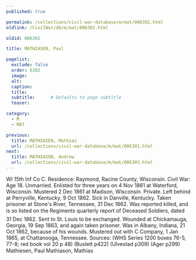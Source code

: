 ```yaml
---
published: true

permalink: /collections/civil-war-database/m/mat/006302.html
oldlink: /CivilWar/db/m/mat/006302.html

oldid: 006302

title: MATHIASEN, Paul

pagelist:
  exclude: false
  order: 6302
  image: 
  alt:
  caption:
  title:
  subtitle:      # Defaults to page subtitle
  teaser:

category: 
  - M 
  - MAT

previous:
  title: MATHIASEN, Mathias
  url: /collections/civil-war-database/m/mat/006301.html  
next:
  title: MATHIASON, Andrew
  url: /collections/civil-war-database/m/mat/006303.html   
---
```

WI 15th Inf Co C. Residence: Raymond, Racine County, Wisconsin. Civil War: Age 18. Unmarried. Enlisted for three years on 4 Nov 1861 at Waterford, Wisconsin. Mustered 2 Dec 1861 at Madison, Wisconsin. Private. Left behind at Perryville, Kentucky, 9 Oct 1862. Sick in Danville, Kentucky. Taken prisoner at Stone&#39;s River, Tennessee, 31 Dec 1862. Was reported killed, and is so listed on the Regiment&#146;s quarterly report of Deceased Soldiers, dated 31 Dec 1862. Sent to St. Louis to be exchanged. Wounded at Chickamauga, Georgia, 19 Sep 1863, and again taken prisoner. Was in Albany, Indiana, 21 Oct 1862, because of his wounds. Mustered out with C Company, 1 Jan 1865, at Chattanooga, Tennessee. Sources: (WHS Series 1200 boxes 76-5, 77-8; red book vol 20 p 48) (Buslett p422) (Ulvestad p309) (Ager p299) &#147;Mathiesen, Paul&#148; &#147;Mathiason, Mathias&#148;